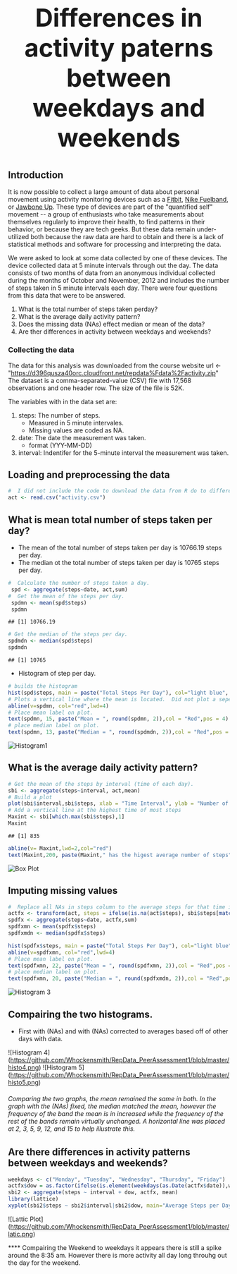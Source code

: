 # <center> <h1>Differences in activity paterns between weekdays and weekends</center>
  
## Introduction

It is now possible to collect a large amount of data about personal movement using activity monitoring devices such as a [Fitbit][1], [Nike Fuelband][2], or [Jawbone Up][3]. These type of devices are part of the "quantified self" movement -- a group of enthusiasts who take measurements about themselves regularly to improve their health, to find patterns in their behavior, or because they are tech geeks. But these data remain under-utilized both because the raw data are hard to obtain and there is a lack of statistical methods and software for processing and interpreting the data.

We were asked to look at some data collected by one of these devices.  The device collected data at 5 minute intervals through out the day. The data consists of two months of data from an anonymous individual collected during the months of October and November, 2012 and includes the number of steps taken in 5 minute intervals each day. There were four questions from this data that were to be answered.

1. What is the total number of steps taken perday?   
2. What is the average daily activity pattern?   
3. Does the missing data (NAs) effect median or mean of the data?   
4. Are ther differences in activity between weekdays and weekends?



[1]:http://www.fitbit.com/ "Fitbit"
[2]:http://www.nike.com/us/en_us/c/nikeplus-fuelband "Nike Fuelband"
[3]:https://jawbone.com/up "Jawbone Up"

### Collecting the data
The data for this analysis was downloaded from the course website 
url <- "https://d396qusza40orc.cloudfront.net/repdata%Fdata%2Factivity.zip"
The dataset is a comma-separated-value (CSV) file with 17,568 observations and one header row.  The size of the file is 52K.

The variables with in the data set are:

1.  steps: The number of steps.    
    - Measured in 5 minute intervales.   
    - Missing values are coded as NA.
2.  date: The date the measurement was taken.    
    - format (YYY-MM-DD)
3.  interval: Indentifer for the 5-minute interval the measurement was taken.

## Loading and preprocessing the data

```r
#  I did not include the code to download the data from R do to differences in platforms and individual system setups and preferences for downloading data sets. Once your data is downloaded read the data set.
act <- read.csv("activity.csv")
```

## What is mean total number of steps taken per day?
- The mean of the total number of steps taken per day is 10766.19 steps per day.
- The median ot the total number of steps taken per day is 10765 steps per day.


```r
#  Calculate the number of steps taken a day.
 spd <- aggregate(steps~date, act,sum)
#  Get the mean of the steps per day.
 spdmn <- mean(spd$steps)
 spdmn
```

```
## [1] 10766.19
```

```r
# Get the median of the steps per day.
spdmdn <- median(spd$steps)
spdmdn
```

```
## [1] 10765
```
- Histogram of step per day.

```r
# builds the histogram
hist(spd$steps, main = paste("Total Steps Per Day"), col="light blue", ylab= "Number of days Occurred (frequency)", xlab="Number of Steps", breaks=seq(0,22000,2200))
# Plots a vertical line where the mean is located.  Did not plot a seperate line for median because it is .81 less than mean, it will overlay.
abline(v=spdmn, col="red",lwd=4)
# Place mean label on plot.
text(spdmn, 15, paste("Mean = ", round(spdmn, 2)),col = "Red",pos = 4)
# place median label on plot.
text(spdmn, 13, paste("Median = ", round(spdmdn, 2)),col = "Red",pos = 4)
```

![Histogram1](https://github.com/Whockensmith/RepData_PeerAssessment1/blob/master/histo1.png)

## What is the average daily activity pattern?

```r
# Get the mean of the steps by interval (time of each day).
sbi <- aggregate(steps~interval, act,mean)
# Build a plot
plot(sbi$interval,sbi$steps, xlab = "Time Interval", ylab = "Number of Steps", main = "Daily Activity Patter")
# Add a vertical line at the highest time of most steps
Maxint <- sbi[which.max(sbi$steps),1]
Maxint
```

```
## [1] 835
```

```r
abline(v= Maxint,lwd=2,col="red")
text(Maxint,200, paste(Maxint," has the higest average number of steps"),col = "Red",pos = 4)
```

![Box Plot](https://github.com/Whockensmith/RepData_PeerAssessment1/blob/master/histo2.png)


## Imputing missing values



```r
#  Replace all NAs in steps column to the average steps for that time interval from the other days at that time interval.
actfx <- transform(act, steps = ifelse(is.na(act$steps), sbi$steps[match(act$interval, sbi$interval)], act$steps))
spdfx <- aggregate(steps~date, actfx,sum)
spdfxmn <- mean(spdfx$steps)
spdfxmdn <- median(spdfx$steps)
```



```r
hist(spdfx$steps, main = paste("Total Steps Per Day"), col="light blue", ylab= "Number of days Occurred (frequency)", xlab="Number of Steps", breaks=seq(0,22000,2200))
abline(v=spdfxmn, col="red",lwd=4)
# Place mean label on plot.
text(spdfxmn, 22, paste("Mean = ", round(spdfxmn, 2)),col = "Red",pos = 4)
# place median label on plot.
text(spdfxmn, 20, paste("Median = ", round(spdfxmdn, 2)),col = "Red",pos = 4)
```

![Histogram 3](https://github.com/Whockensmith/RepData_PeerAssessment1/blob/master/histo3.png)

## Compairing the two histograms.   
  - First with (NAs) and with (NAs) corrected to averages based off of other days with data.

![Histogram 4] (https://github.com/Whockensmith/RepData_PeerAssessment1/blob/master/histo4.png) ![Histogram 5] (https://github.com/Whockensmith/RepData_PeerAssessment1/blob/master/histo5.png)

###### Comparing the two graphs, the mean remained the same in both. In the graph with the (NAs) fixed, the median matched the mean, however the frequency of the band the mean is in increased while the frequency of the rest of the bands remain virtually unchanged. A horizontal line was placed at 2, 3, 5, 9, 12, and 15 to help illustrate this.




## Are there differences in activity patterns between weekdays and weekends?

```r 
weekdays <- c("Monday", "Tuesday", "Wednesday", "Thursday", "Friday")
actfx$dow = as.factor(ifelse(is.element(weekdays(as.Date(actfx$date)),weekdays), "Weekday", "Weekend"))
sbi2 <- aggregate(steps ~ interval + dow, actfx, mean)
library(lattice)
xyplot(sbi2$steps ~ sbi2$interval|sbi2$dow, main="Average Steps per Day by Interval",xlab="Interval", ylab="Steps",layout=c(1,2), type="l")
```
![Lattic Plot] (https://github.com/Whockensmith/RepData_PeerAssessment1/blob/master/latic.png)

**** Compairing the Weekend to weekdays it appears there is still a spike around the 8:35 am. However there is more activity all day long throuhg out the day for the weekend.
